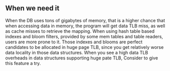 ## When we need it
When the DB uses tons of gigabytes of memory, that is a higher chance that when accessing data in memory, the program will get data TLB miss, as well as cache misses to retrieve the mapping. When using hash table based indexes and bloom filters, provided by some mem tables and table readers, users are more prone to it. Those indexes and blooms are perfect candidates to be allocated in huge page TLB, since you get relatively worse data locality in those data structures. When you see a high data TLB overheads in data structures supporting huge pate TLB, Consider to give this feature a try.